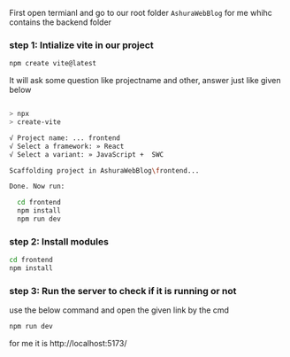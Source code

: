 First open termianl and go to our root folder `AshuraWebBlog` for me whihc contains  the backend folder
### step 1: Intialize vite in our project
```bash
npm create vite@latest
```
It will ask some question like projectname and other, answer just like given below
```bash

> npx
> create-vite

√ Project name: ... frontend
√ Select a framework: » React
√ Select a variant: » JavaScript +  SWC

Scaffolding project in AshuraWebBlog\frontend...

Done. Now run:

  cd frontend
  npm install
  npm run dev

```

### step 2: Install modules
```bash
cd frontend
npm install
```

### step 3: Run the server to check if it is running or not
use the below command and open the given link by the cmd
```bash
npm run dev
```
for me it is http://localhost:5173/
